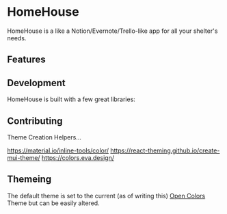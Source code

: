 # HomeHouse

HomeHouse is a like a Notion/Evernote/Trello-like app for all your shelter's needs.

## Features

## Development

HomeHouse is built with a few great libraries:

## Contributing

Theme Creation Helpers...

https://material.io/inline-tools/color/
https://react-theming.github.io/create-mui-theme/
https://colors.eva.design/

## Themeing

The default theme is set to the current (as of writing this) [Open Colors](https://yeun.github.io/open-color/) Theme but can be easily altered.
